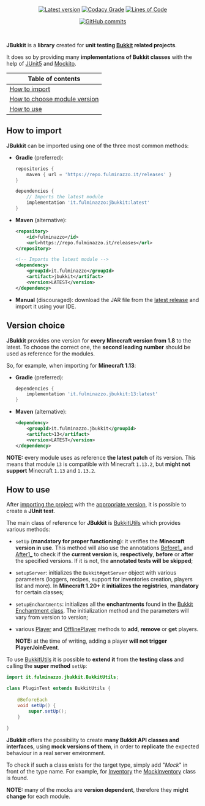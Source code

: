 <p align="center">
  <a href="../../releases/latest"><img src="https://img.shields.io/github/v/release/Fulminazzo/JBukkit?display_name=tag&color=red" alt="Latest version" /></a>
  <a href="https://app.codacy.com/gh/Fulminazzo/JBukkit/"><img src="https://app.codacy.com/project/badge/Grade/245a80286391425d8f7fad220824c566" alt="Codacy Grade" /></a>
  <a href="https://app.codacy.com/gh/Fulminazzo/JBukkit/"><img src="https://tokei.rs/b1/github/Fulminazzo/JBukkit?category=code&style=flat" alt="Lines of Code" /></a>
</p>
<p align="center">
    <a href="../../commit/"><img src="https://img.shields.io/github/commits-since/Fulminazzo/JBukkit/1.0" alt="GitHub commits"/></a>
</p>

<p align="center">
    <img src="https://forthebadge.com/images/badges/code-sucks-it-works.svg" alt="">
    <img src="https://forthebadge.com/images/badges/pro-crastinatior.svg" alt="">
</p>

**JBukkit** is a **library** created for **unit testing [Bukkit](https://dev.bukkit.org/) related projects**.

It does so by providing many **implementations of Bukkit classes** with the help of [JUnit5](https://junit.org/junit5/) and [Mockito](https://site.mockito.org/).

| Table of contents                               |
|-------------------------------------------------|
| [How to import](#how-to-import)                 |
| [How to choose module version](#version-choice) |
| [How to use](#how-to-use)                       |

## How to import

**JBukkit** can be imported using one of the three most common methods:
- **Gradle** (preferred):
  ```groovy
  repositories {
      maven { url = 'https://repo.fulminazzo.it/releases' }
  }

  dependencies {
      // Imports the latest module
      implementation 'it.fulminazzo:jbukkit:latest'
  }
  ```
- **Maven** (alternative):
  ```xml
  <repository>
      <id>fulminazzo</id>
      <url>https://repo.fulminazzo.it/releases</url>
  </repository>
  ```
  ```xml
  <!-- Imports the latest module -->
  <dependency>
      <groupId>it.fulminazzo</groupId>
      <artifact>jbukkit</artifact>
      <version>LATEST</version>
  </dependency>
  ```
- **Manual** (discouraged): download the JAR file from the [latest release](../../releases/latest) and import it using your IDE.

## Version choice

**JBukkit** provides one version for **every Minecraft version from 1.8** to the latest.
To choose the correct one, the **second leading number** should be used as reference for the modules.

So, for example, when importing for **Minecraft 1.13**:

- **Gradle** (preferred):
  ```groovy
  dependencies {
      implementation 'it.fulminazzo.jbukkit:13:latest'
  }
  ```
- **Maven** (alternative):
  ```xml
  <dependency>
      <groupId>it.fulminazzo.jbukkit</groupId>
      <artifact>13</artifact>
      <version>LATEST</version>
  </dependency>
  ```
  
**NOTE:** every module uses as reference **the latest patch** of its version.
This means that module `13` is compatible with Minecraft `1.13.2`, 
but **might not support** Minecraft `1.13` and `1.13.2`.

## How to use

After [importing the project](#how-to-import) with the [appropriate version](#version-choice), 
it is possible to create a **JUnit test**.

The main class of reference for **JBukkit** is 
[BukkitUtils](../../tree/master/base/src/main/java/it/fulminazzo/jbukkit/BukkitUtils.java) 
which provides various methods:

- `setUp` (**mandatory for proper functioning**): it verifies the **Minecraft version in use**.
  This method will also use the annotations 
  [Before1_](../../tree/master/base/src/main/java/it/fulminazzo/jbukkit/annotations/Before1_.java) and
  [After1_](../../tree/master/base/src/main/java/it/fulminazzo/jbukkit/annotations/After1_.java) 
  to check if the **current version** is, **respectively**, **before** or **after** the specified versions.
  If it is not, the **annotated tests will be skipped**;
- `setupServer`: initializes the `Bukkit#getServer` object with various parameters 
  (loggers, recipes, support for inventories creation, players list and more).
  In **Minecraft 1.20+** it **initializes the registries**, **mandatory** for certain classes;
- `setupEnchantments`: initializes all the **enchantments** found in the 
  [Bukkit Enchantment class](https://hub.spigotmc.org/javadocs/bukkit/org/bukkit/enchantments/Enchantment.html).
  The initialization method and the parameters will vary from version to version;
- various 
  [Player](https://hub.spigotmc.org/javadocs/bukkit/org/bukkit/entity/Player.html) and 
  [OfflinePlayer](https://hub.spigotmc.org/javadocs/bukkit/org/bukkit/OfflinePlayer.html) 
  methods to **add**, **remove** or **get** players.
  
  **NOTE:** at the time of writing, adding a player **will not trigger PlayerJoinEvent**.

To use
[BukkitUtils](../../tree/master/base/src/main/java/it/fulminazzo/jbukkit/BukkitUtils.java) 
it is possible to **extend it** from the **testing class** and calling the **super method** `setUp`:
```java
import it.fulminazzo.jbukkit.BukkitUtils;

class PluginTest extends BukkitUtils {
    
    @BeforeEach
    void setUp() {
        super.setUp();
    }
    
}
```

**JBukkit** offers the possibility to create **many Bukkit API classes and interfaces**,
using **mock versions of them**, in order to **replicate** the expected behaviour in a real server environment.

To check if such a class exists for the target type, simply add "_Mock_" in front of the type name.
For example, for [Inventory](https://hub.spigotmc.org/javadocs/bukkit/org/bukkit/inventory/Inventory.html)
the [MockInventory](../../tree/master/base/src/main/java/it/fulminazzo/jbukkit/inventory/MockInventory.java) 
class is found.

**NOTE:** many of the mocks are **version dependent**, therefore they **might change** for each module.
